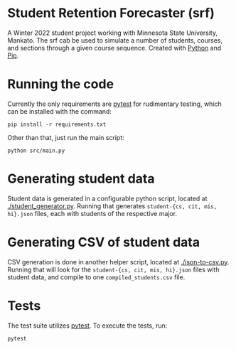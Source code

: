 # Student Retention Forecaster (srf)
A Winter 2022 student project working with Minnesota State University, Mankato. The srf 
cab be used to simulate a number of students, courses, and sections through a given 
course sequence. Created with [Python](https://www.python.org/) and
[Pip](https://pypi.org/project/pip/). 

# Running the code
Currently the only requirements are [pytest](https://docs.pytest.org/en/7.2.x/) for rudimentary
testing, which can be installed with the command:
```
pip install -r requirements.txt
```

Other than that, just run the main script:
```
python src/main.py
```

# Generating student data
Student data is generated in a configurable python script, located at [./student_generator.py](./student_generator.py). Running that generates `student-{cs, cit, mis, hi}.json` files, each with students of the respective major.

# Generating CSV of student data
CSV generation is done in another helper script, located at [./json-to-csv.py](./json-to-csv.py). Running that will look for the `student-{cs, cit, mis, hi}.json` files with student data, and compile to one `compiled_students.csv` file.

# Tests
The test suite utilizes [pytest](https://docs.pytest.org/en/7.2.x/). To execute
the tests, run:
```
pytest
```
